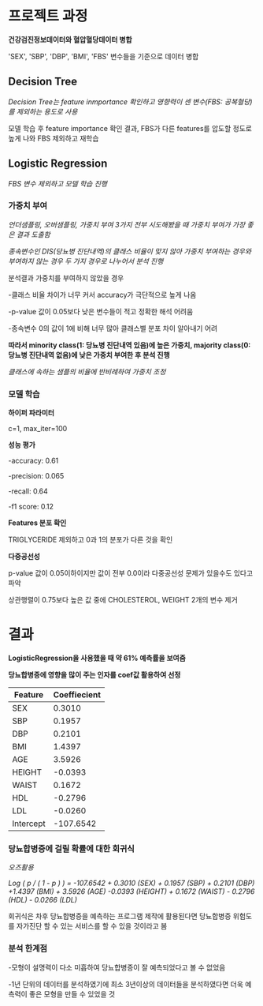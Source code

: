 # 프로젝트 과정

__건강검진정보데이터와 혈압혈당데이터 병합__

'SEX', 'SBP', 'DBP', 'BMI', 'FBS' 변수들을 기준으로 데이터 병합

## Decision Tree
_Decision Tree는 feature inmportance 확인하고 영향력이 센 변수(FBS: 공복혈당)를 제외하는 용도로 사용_

모델 학습 후 feature importance 확인 결과, FBS가 다른 features를 압도할 정도로 높게 나와 FBS 제외하고 재학습


## Logistic Regression
_FBS 변수 제외하고 모델 학습 진행_

### 가중치 부여

_언더샘플링, 오버샘플링, 가중치 부여 3가지 전부 시도해봤을 때 가중치 부여가 가장 좋은 결과 도출함_

_종속변수인 DIS(당뇨병 진단내역)의 클래스 비율이 맞지 않아 가중치 부여하는 경우와 부여하지 않는 경우 두 가지 경우로 나누어서 분석 진행_

분석결과 가중치를 부여하지 않았을 경우

-클래스 비율 차이가 너무 커서 accuracy가 극단적으로 높게 나옴

-p-value 값이 0.05보다 낮은 변수들이 적고 정확한 해석 어려움

-종속변수 0의 값이 1에 비해 너무 많아 클래스별 분포 차이 알아내기 어려

__따라서 minority class(1: 당뇨병 진단내역 있음)에 높은 가중치, majority class(0: 당뇨병 진단내역 없음)에 낮은 가중치 부여한 후 분석 진행__

_클래스에 속하는 샘플의 비율에 반비례하여 가중치 조정_

### 모델 학습
__하이퍼 파라미터__

c=1, max_iter=100

__성능 평가__

-accuracy: 0.61

-precision: 0.065

-recall: 0.64

-f1 score: 0.12

__Features 분포 확인__

TRIGLYCERIDE 제외하고  0과 1의 분포가 다른 것을 확인

__다중공선성__

p-value 값이 0.05이하이지만 값이 전부 0.0이라 다중공선성 문제가 있을수도 있다고 파악

상관행렬이 0.75보다 높은 값 중에 CHOLESTEROL, WEIGHT 2개의 변수 제거

# 결과
__LogisticRegression을 사용했을 때 약 61% 예측률을 보여줌__

__당뇨합병증에 영향을 많이 주는 인자를 coef값 활용하여 선정__

|   Feature    |  Coeffiecient   |
|--------------|-----------------|
| SEX          |     0.3010      |
| SBP          |     0.1957      |
| DBP          |     0.2101      |
| BMI          |     1.4397      |
| AGE          |     3.5926      |
| HEIGHT       |    -0.0393      |
| WAIST        |     0.1672      |
| HDL          |    -0.2796      |
| LDL          |    -0.0260      |
|  Intercept   |    -107.6542    |


### 당뇨합병증에 걸릴 확률에 대한 회귀식

_오즈활용_

_Log ( p / ( 1 - p ) ) = -107.6542 + 0.3010 (SEX) + 0.1957 (SBP) + 0.2101 (DBP) +1.4397 (BMI) + 3.5926 (AGE) -0.0393 (HEIGHT) + 0.1672 (WAIST) - 0.2796 (HDL) - 0.0266 (LDL)_

회귀식은 차후 당뇨합병증을 예측하는 프로그램 제작에 활용된다면 당뇨합병증 위험도를 자가진단 할 수 있는 서비스를 할 수 있을 것이라고 봄


### 분석 한계점

-모형이 설명력이 다소 미흡하여 당뇨합병증이 잘 예측되었다고 볼 수 없었음

-1년 단위의 데이터를 분석하였기에 최소 3년이상의 데이터들을 분석하였다면 더욱 예측력이 좋은 모형을 만들 수 있었을 것
